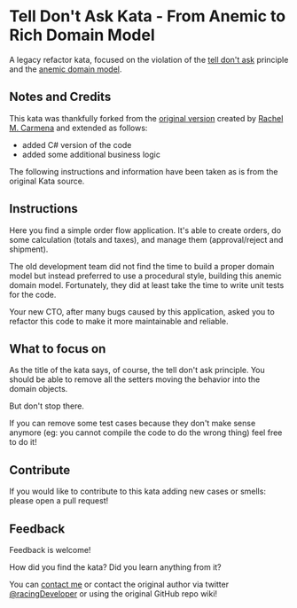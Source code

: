 # Tell Don't Ask Kata - From Anemic to Rich Domain Model
A legacy refactor kata, focused on the violation of the [tell don't ask](https://pragprog.com/articles/tell-dont-ask) principle and the [anemic domain model](https://martinfowler.com/bliki/AnemicDomainModel.html).

## Notes and Credits
 This kata was thankfully forked from the [original version](https://github.com/rachelcarmena/tell-dont-ask-kata) created by [Rachel M. Carmena](https://github.com/rachelcarmena) and extended as follows:
- added C# version of the code
- added some additional business logic

The following instructions and information have been taken as is from the original Kata source. 

## Instructions
Here you find a simple order flow application. It's able to create orders, do some calculation (totals and taxes), and manage them (approval/reject and shipment).

The old development team did not find the time to build a proper domain model but instead preferred to use a procedural style, building this anemic domain model.
Fortunately, they did at least take the time to write unit tests for the code.

Your new CTO, after many bugs caused by this application, asked you to refactor this code to make it more maintainable and reliable.

## What to focus on
As the title of the kata says, of course, the tell don't ask principle.
You should be able to remove all the setters moving the behavior into the domain objects.

But don't stop there.

If you can remove some test cases because they don't make sense anymore (eg: you cannot compile the code to do the wrong thing) feel free to do it!

## Contribute
If you would like to contribute to this kata adding new cases or smells: please open a pull request!

## Feedback
Feedback is welcome!

How did you find the kata? Did you learn anything from it?

You can [contact me](https://github.com/afhswe) or contact the original author via  twitter [@racingDeveloper](https://twitter.com/racingDeveloper) or using the original GitHub repo wiki!
